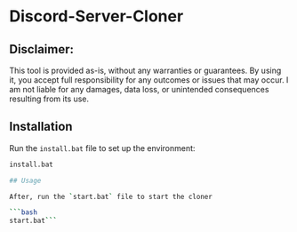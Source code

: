 # Discord-Server-Cloner

## Disclaimer: 

This tool is provided as-is, without any warranties or guarantees. By using it, you accept full responsibility for any outcomes or issues that may occur. I am not liable for any damages, data loss, or unintended consequences resulting from its use.

## Installation

Run the `install.bat` file to set up the environment:

```bash
install.bat

## Usage

After, run the `start.bat` file to start the cloner

```bash
start.bat```
